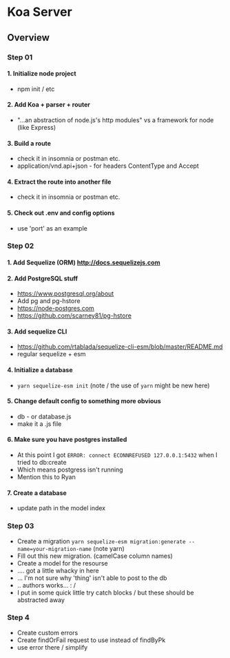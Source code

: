 
# Koa Server

## Overview

### Step 01

#### 1. Initialize node project  
  * npm init / etc

#### 2. Add Koa + parser + router
  * "...an abstraction of node.js's http modules" vs a framework for node (like Express)

#### 3. Build a route
  * check it in insomnia or postman etc.
  * application/vnd.api+json - for headers ContentType and Accept

#### 4. Extract the route into another file
  * check it in insomnia or postman etc.

#### 5. Check out .env and config options
  * use 'port' as an example


### Step 02

#### 1. Add Sequelize (ORM) http://docs.sequelizejs.com

#### 2. Add PostgreSQL stuff
  * https://www.postgresql.org/about
  * Add pg and pg-hstore
  * https://node-postgres.com
  * https://github.com/scarney81/pg-hstore

#### 3. Add sequelize CLI
  * https://github.com/rtablada/sequelize-cli-esm/blob/master/README.md
  * regular sequelize + esm

#### 4. Initialize a database
  * `yarn sequelize-esm init` (note / the use of `yarn` might be new here)

#### 5. Change default config to something more obvious
  * db - or database.js
  * make it a .js file

#### 6. Make sure you have postgres installed
  * At this point I got `ERROR: connect ECONNREFUSED 127.0.0.1:5432` when I tried to db:create
  * Which means postgress isn't running
  * Mention this to Ryan

#### 7. Create a database
  * update path in the model index


### Step 03
  * Create a migration `yarn sequelize-esm migration:generate --name=your-migration-name` (note yarn)
  * Fill out this new migration. (camelCase column names)
  * Create a model for the resourse
  * .... got a little whacky in here
  * ... I'm not sure why 'thing' isn't able to post to the db
  * .. authors works... : /
  * I put in some quick little try catch blocks / but these should be abstracted away

### Step 4
  * Create custom errors
  * Create findOrFail request to use instead of findByPk
  * use error there / simplify

